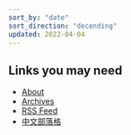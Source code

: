 ```yaml
---
sort_by: "date"
sort_direction: "decending"
updated: 2022-04-04
---
```


## Links you may need

- [About](/en/about/)
- [Archives](/en/archive/)
- [RSS Feed](/en/atom.xml)
- [中文部落格](/)